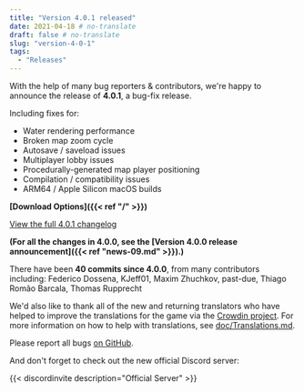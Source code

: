 ```yaml
---
title: "Version 4.0.1 released"
date: 2021-04-18 # no-translate
draft: false # no-translate
slug: "version-4-0-1"
tags:
  - "Releases"
---
```


With the help of many bug reporters & contributors, we're happy to announce the release of **4.0.1**, a bug-fix release.

Including fixes for:
- Water rendering performance
- Broken map zoom cycle
- Autosave / saveload issues
- Multiplayer lobby issues
- Procedurally-generated map player positioning
- Compilation / compatibility issues
- ARM64 / Apple Silicon macOS builds

**[Download Options]({{< ref "/" >}})**

[View the full 4.0.1 changelog](https://github.com/Warzone2100/warzone2100/raw/4.0.1/ChangeLog)

**(For all the changes in 4.0.0, see the [Version 4.0.0 release announcement]({{< ref "news-09.md" >}}).)**

There have been **40 commits since 4.0.0**, from many contributors including: Federico Dossena, KJeff01, Maxim Zhuchkov, past-due, Thiago Romão Barcala, Thomas Rupprecht

We'd also like to thank all of the new and returning translators who have helped to improve the translations for the game via the [Crowdin project](https://crowdin.com/project/warzone2100). For more information on how to help with translations, see [doc/Translations.md](https://github.com/Warzone2100/warzone2100/blob/master/doc/Translations.md#how-do-i-help-translate).

Please report all bugs [on GitHub](https://github.com/Warzone2100/warzone2100/issues).

And don't forget to check out the new official Discord server:

{{< discordinvite description="Official Server" >}}
